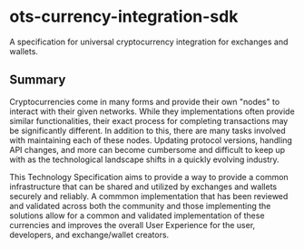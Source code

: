 # ots-currency-integration-sdk

A specification for universal cryptocurrency integration for exchanges and wallets.

## Summary

Cryptocurrencies come in many forms and provide their own "nodes" to interact with their given networks. While they implementations often provide similar functionalities, their exact process for completing transactions may be significantly different. In addition to this, there are many tasks involved with maintaining each of these nodes. Updating protocol versions, handling API changes, and more can become cumbersome and difficult to keep up with as the technological landscape shifts in a quickly evolving industry.

This Technology Specification aims to provide a way to provide a common infrastructure that can be shared and utilized by exchanges and wallets securely and reliably. A commmon implementation that has been reviewed and validated across both the community and those implementing the solutions allow for a common and validated implementation of these currencies and improves the overall User Experience for the user, developers, and exchange/wallet creators.
